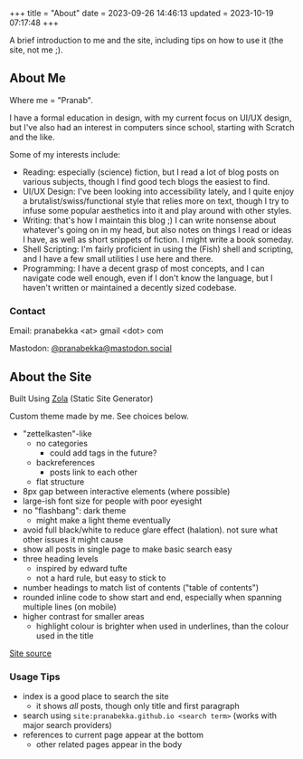 +++
title = "About"
date = 2023-09-26 14:46:13
updated = 2023-10-19 07:17:48
+++

A brief introduction to me and the site,
including tips on how to use it (the site, not me ;).

## About Me

Where me = "Pranab".

I have a formal education in design,
with my current focus on UI/UX design,
but I've also had an interest in computers since school,
starting with Scratch and the like.

Some of my interests include:

- Reading: especially (science) fiction,
  but I read a lot of blog posts on various subjects,
  though I find good tech blogs the easiest to find.
- UI/UX Design: I've been looking into accessibility lately,
  and I quite enjoy a brutalist/swiss/functional style
  that relies more on text,
  though I try to infuse some popular aesthetics into it
  and play around with other styles.
- Writing:
  that's how I maintain this blog ;)
  I can write nonsense about whatever's going on in my head,
  but also notes on things I read or ideas I have,
  as well as short snippets of fiction.
  I might write a book someday.
- Shell Scripting: I'm fairly proficient
  in using the (Fish) shell and scripting,
  and I have a few small utilities I use here and there.
- Programming: I have a decent grasp of most concepts,
  and I can navigate code well enough,
  even if I don't know the language,
  but I haven't written or maintained
  a decently sized codebase.

### Contact

Email: pranabekka &lt;at&gt; gmail &lt;dot&gt; com

Mastodon: [@pranabekka@mastodon.social](https://mastodon.social/@pranabekka)

## About the Site

Built Using [Zola](https://www.getzola.org)
(Static Site Generator)

Custom theme made by me.
See choices below.

- "zettelkasten"-like
  - no categories
    - could add tags in the future?
  - backreferences
    - posts link to each other
  - flat structure
- 8px gap between interactive elements
  (where possible)
- large-ish font size for people with poor eyesight
- no "flashbang": dark theme
  - might make a light theme eventually
- avoid full black/white to reduce glare effect (halation).
  not sure what other issues it might cause
- show all posts in single page to make basic search easy
- three heading levels
  - inspired by edward tufte
  - not a hard rule, but easy to stick to
- number headings to match list of contents ("table of contents")
- rounded inline code to show start and end,
  especially when spanning multiple lines (on mobile)
- higher contrast for smaller areas
  - highlight colour is brighter when used in underlines,
    than the colour used in the title

[Site source](https://github.com/pranabekka/pranabekka.github.io)

### Usage Tips

- index is a good place to search the site
  - it shows *all* posts, though only title and first paragraph
- search using `site:pranabekka.github.io <search term>`
  (works with major search providers)
- references to current page appear at the bottom
  - other related pages appear in the body
